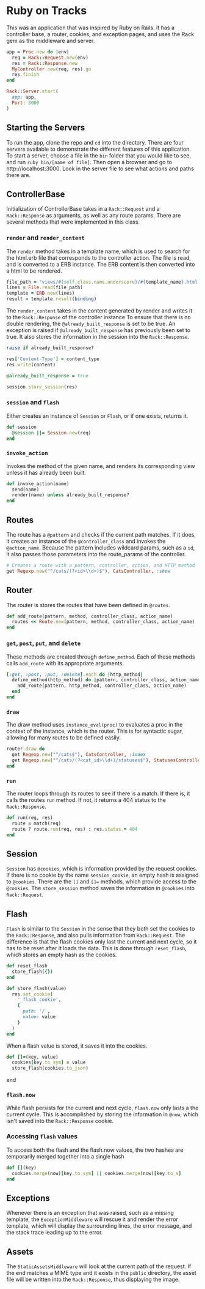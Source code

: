 # Ruby on Tracks

This was an application that was inspired by Ruby on Rails. It has a controller base, a router, cookies, and exception pages, and uses the Rack gem as the middleware and server.
```ruby
app = Proc.new do |env|
  req = Rack::Request.new(env)
  res = Rack::Response.new
  MyController.new(req, res).go
  res.finish
end

Rack::Server.start(
  app: app,
  Port: 3000
)
```
## Starting the Servers
To run the app, clone the repo and `cd` into the directory. There are four servers available to demonstrate the different features of this application. To start a server, choose a file in the `bin` folder that you would like to see, and run `ruby bin/[name of file]`. Then open a browser and go to http://localhost:3000. Look in the server file to see what actions and paths there are.

## ControllerBase
  Initialization of ControllerBase takes in a `Rack::Request` and a `Rack::Response` as arguments, as well as any route params. There are several methods that were implemented in this class.

### `render` and `render_content`
  The `render` method takes in a template name, which is used to search for the html.erb file that corresponds to the controller action. The file is read, and is converted to a ERB instance. The ERB content is then converted into a html to be rendered.

```ruby
file_path = "views/#{self.class.name.underscore}/#{template_name}.html.erb"
lines = File.read(file_path)
template = ERB.new(lines)
result = template.result(binding)
```

  The `render_content` takes in the content generated by render and writes it to the `Rack::Response` of the controller instance
  To ensure that there is no double rendering, the `@already_built_response` is set to be true. An exception is raised if `@already_built_response` has previously been set to true. It also stores the information in the session into the `Rack::Response`.

```ruby
raise if already_built_response?

res['Content-Type'] = content_type
res.write(content)

@already_built_response = true

session.store_session(res)
```

### `session` and `flash`
  Either creates an instance of `Session` or `Flash`, or if one exists, returns it.

```ruby
def session
  @session ||= Session.new(req)
end
```

### `invoke_action`
  Invokes the method of the given name, and renders its corresponding view unless it has already been built.

```ruby
def invoke_action(name)
  send(name)
  render(name) unless already_built_response?
end
```

## Routes
  The route has a `@pattern` and checks if the current path matches. If it does, it creates an instance of the `@controller_class` and invokes the `@action_name`. Because the pattern includes wildcard params, such as a `id`, it also passes those parameters into the route_params of the controller.

```ruby  
# Creates a route with a pattern, controller, action, and HTTP method
get Regexp.new("^/cats/(?<id>\\d+)$"), CatsController, :show
```  

## Router
  The router is stores the routes that have been defined in `@routes`.

```ruby
def add_route(pattern, method, controller_class, action_name)
  routes << Route.new(pattern, method, controller_class, action_name)
end
```

### `get`, `post`, `put`, and `delete`
  These methods are created through `define_method`. Each of these methods calls `add_route` with its appropriate arguments.

```ruby
[:get, :post, :put, :delete].each do |http_method|
  define_method(http_method) do |pattern, controller_class, action_name|
    add_route(pattern, http_method, controller_class, action_name)
  end
end
```

### `draw`
  The draw method uses `instance_eval(proc)` to evaluates a proc in the context of the instance, which is the router. This is for syntactic sugar, allowing for many routes to be defined easily.

```ruby
router.draw do
  get Regexp.new("^/cats$"), CatsController, :index
  get Regexp.new("^/cats/(?<cat_id>\\d+)/statuses$"), StatusesController, :index
end
```

### `run`
The router loops through its routes to see if there is a match. If there is, it calls the routes `run` method. If not, it returns a 404 status to the `Rack::Response`.

```ruby
def run(req, res)
  route = match(req)
  route ? route.run(req, res) : res.status = 404
end
```

## Session
`Session` has `@cookies`, which is information provided by the request cookies. If there is no cookie by the name `session_cookie`, an empty hash is assigned to `@cookies`. There are the `[]` and `[]=` methods, which provide access to the `@cookies`. The `store_session` method saves the information in `@cookies` into `Rack::Request`.

## Flash
`Flash` is similar to the `Session` in the sense that they both set the cookies to the `Rack::Response`, and also pulls information from `Rack::Request`. The difference is that the flash cookies only last the current and next cycle, so it has to be reset after it loads the data. This is done through `reset_flash`, which stores an empty hash as the cookies.

```ruby
def reset_flash
  store_flash({})
end

def store_flash(value)
  res.set_cookie(
    '_flash_cookie',
    {
      path: '/',
      value: value
    }
  )
end
```

When a flash value is stored, it saves it into the cookies.
```ruby
def []=(key, value)
  cookies[key.to_sym] = value
  store_flash(cookies.to_json)
```
end

### `flash.now`
  While flash persists for the current and next cycle, `flash.now` only lasts a the current cycle. This is accomplished by storing the information in `@now`, which isn't saved into the `Rack::Response` cookie.

### Accessing `flash` values
  To access both the flash and the flash.now values, the two hashes are temporarily merged together into a single hash

```ruby
def [](key)
  cookies.merge(now)[key.to_sym] || cookies.merge(now)[key.to_s]
end
```

## Exceptions

Whenever there is an exception that was raised, such as a missing template, the `ExceptionMiddleware` will rescue it and render the error template, which will display the surrounding lines, the error message, and the stack trace leading up to the error.

## Assets

The `StaticAssetsMiddleware` will look at the current path of the request. If the end matches a MIME type and it exists in the `public` directory, the asset file will be written into the `Rack::Response`, thus displaying the image. 

